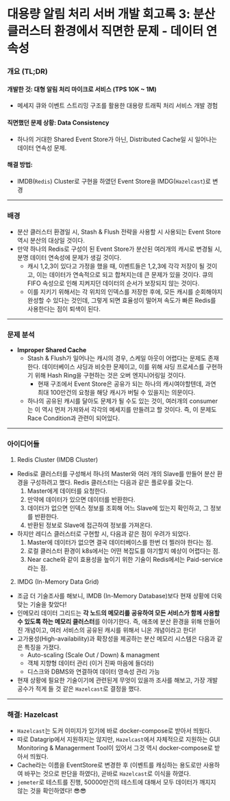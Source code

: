 # 대용량 알림 처리 서버 개발 회고록 3: 분산 클러스터 환경에서 직면한 문제 - 데이터 연속성

### 개요 (TL;DR)
#### 개발한 것: 대형 알림 처리 마이크로 서비스 (TPS 10K ~ 1M)
- 메세지 큐와 이벤트 스트리밍 구조를 활용한 대용량 트래픽 처리 서비스 개발 경험
#### 직면했던 문제 상황: Data Consistency
- 하나의 거대한 Shared Event Store가 아닌, Distributed Cache일 시 일어나는 데이터 연속성 문제.
#### 해결 방법: 
- IMDB(`Redis`) Cluster로 구현을 하였던 Event Store을 IMDG(`Hazelcast`)로 변경
---
### 배경
- 분산 클러스터 환경일 시, Stash & Flush 전략을 사용할 시 사용되는 Event Store 역시 분산의 대상일 것이다.
- 만약 하나의 Redis로 구성이 된 Event Store가 분산된 여러개의 캐시로 변경될 시, 분명 데이터 연속성에 문제가 생길 것이다.
    - 캐시 1,2,3이 있다고 가정을 했을 때, 이벤트들은 1,2,3에 각각 저장이 될 것이고, 이는 데이터가 연속적으로 되고 합쳐지는데 큰 문제가 있을 것이다. 큐의 FIFO 속성으로 인해 지켜지던 데이터의 순서가 보장되지 않는 것이다.
    - 이를 지키기 위해서는 각 위치의 인덱스를 저장한 후에, 모든 캐시를 순회해야지 완성할 수 있다는 것인데, 그렇게 되면 효율성이 떨어져 속도가 빠른 Redis를 사용한다는 점이 퇴색이 된다.
---
### 문제 분석
- **Improper Shared Cache**
    - Stash & Flush가 일어나는 캐시의 경우, 스케일 아웃이 어렵다는 문제도 존재한다. 데이터베이스 샤딩과 비슷한 문제이고, 이를 위해 샤딩 프로세스를 구현하기 위해 Hash Ring을 구현하는 것은 오버 엔지니어링일 것이다. 
        - 현재 구조에서 Event Store은 공유가 되는 하나의 캐시여야할텐데, 과연 최대 100만건의 요청을 해당 캐시가 버틸 수 있을지는 의문이다.
    - 하나의 공유된 캐시를 달아도 문제가 될 수도 있는 것이, 여러개의 consumer는 이 역시 먼저 가져와서 각각의 메세지를 만들려고 할 것이다. 즉, 이 문제도 Race Condition과 관련이 되어있다.

---
### 아이디어들
1. Redis Cluster (IMDB Cluster)
- Redis로 클러스터를 구성해서 하나의 Master와 여러 개의 Slave를 만들어 분산 환경을 구성하려고 했다. Redis 클러스터는 다음과 같은 플로우를 갖는다.
    1. Master에게 데이터를 요청한다.
    2. 만약에 데이터가 있으면 데이터를 반환한다.
    3. 데이터가 없으면 인덱스 정보를 조회해 어느 Slave에 있는지 확인하고, 그 정보를 반환한다.
    4. 반환된 정보로 Slave에 접근하여 정보를 가져온다.
- 하지만 레디스 클러스터로 구현할 시, 다음과 같은 점이 우려가 되었다.
    1. Master에 데이터가 없으면 결국 데이터베이스를 한번 더 찔러야 한다는 점.
    2. 로컬 클러스터 환경이 k8s에서는 어떤 복잡도를 야기할지 예상이 어렵다는 점.
    3. Near cache와 같이 효용성을 높이기 위한 기술이 Redis에서는 Paid-service 라는 점.

2. IMDG (In-Memory Data Grid)
- 조금 더 기술조사를 해보니, IMDB (In-Memory Database)보다 현재 상황에 더욱 맞는 기술을 찾았다!
- 인메모리 데이터 그리드는 **각 노드의 메모리를 공유하여 모든 서비스가 함께 사용할 수 있도록 하는 메모리 클러스터**를 이야기한다. 즉, 애초에 분산 환경을 위해 만들어진 개념이고, 여러 서비스의 공유된 캐시를 위해서 니온 개념이라고 한다!
- 고가용성(High-availability)과 확장성을 제공하는 분산 메모리 시스템은 다음과 같은 특징을 가졌다.
    - Auto-scaling (Scale Out / Down) & managment 
    - 객체 지향형 데이터 관리 (이거 진짜 마음에 들더라)
    - 디스크와 DBMS와 연결하여 데이터 영속성 관리 가능
- 현재 상황에 필요한 기술이기에 관련된게 무엇이 있을까 조사를 해보고, 가장 개발 공수가 적게 들 것 같은 `Hazelcast`로 결정을 했다.
---
### 해결:  Hazelcast
- `Hazelcast`는 도커 이미지가 있기에 바로 docker-compose로 받아서 띄웠다.
- 따로 Datagrip에서 지원하지는 않지만, `Hazelcast`에서 자체적으로 지원하는 GUI Monitoring & Managerment Tool이 있어서 그것 역시 docker-compose로 받아서 띄웠다.
- Cache라는 이름을 EventStore로 변경한 후 (이벤트를 캐싱하는 용도로만 사용하여 바꾸는 것으로 판단을 하였다), 곧바로 `Hazelcast`로 이식을 하였다.
- `jemeter`로 테스트를 진행, 50000만건의 테스트에 대해서 모두 데이터가 깨지지 않는 것을 확인하였다! 😎😎
